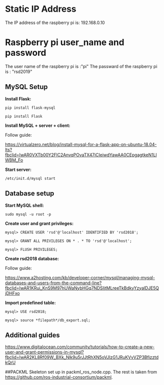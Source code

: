 
# Static IP Address
The IP address of the raspberry pi is:
192.168.0.10

# Raspberry pi user_name and password
The user name of the raspberry pi is :"pi"
The passward of the raspberry pi is : "rsd2019"

## MySQL Setup
__Install Flask:__ 
```
pip install flask-mysql
```
```
pip install Flask
```

__Install MySQL + server + client:__ 

Follow guide:

https://virtualzero.net/blog/install-mysql-for-a-flask-app-on-ubuntu-18.04-lts?fbclid=IwAR0VXTb00Y2FlC2AnvqPOvaTX47iCIeiwdYawAA0CEpgagtkeN1LlWBM_Fo

__Start server:__ 
```
/etc/init.d/mysql start 
```

## Database setup
__Start MySQL shell:__ 
```
sudo mysql -u root -p
```
__Create user and grant privileges:__ 

```
mysql> CREATE USER 'rsd'@'localhost' IDENTIFIED BY 'rsd2018'; 
```
```
mysql> GRANT ALL PRIVILEGES ON * . * TO 'rsd'@'localhost';
```
```
mysql> FLUSH PRIVILEGES;
```

__Create rsd2018 database:__ 

Follow guide:

https://www.a2hosting.com/kb/developer-corner/mysql/managing-mysql-databases-and-users-from-the-command-line?fbclid=IwAR1KRui_KnS9M97hUWaNybHGq7NDSIjtMLreeTkBdkyYzyalDJE5QjDHFxo

__Import predefined table:__ 
```
mysql> USE rsd2018;
```
```
mysql> source *filepath*/db_export.sql;
```
## Additional guides
https://www.digitalocean.com/community/tutorials/how-to-create-a-new-user-and-grant-permissions-in-mysql?fbclid=IwAR2KL8Rf09W_BXk_Nlk9u5rJJtRhXN5oVJlzG1JRuKVvVZP3BfizztdkQrU




##PACKML
Skeleton set up in packml_ros_node.cpp. The rest is taken from https://github.com/ros-industrial-consortium/packml.
